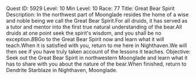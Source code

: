 Quest ID: 5929
Level: 10
Min Level: 10
Race: 77
Title: Great Bear Spirit
Description: In the northwest part of Moonglade resides the home of a wise and noble being we call the Great Bear Spirit.For all druids, it has served as a tutor and mentor into the first true natural understanding of the bear.All druids at one point seek the spirit's wisdom, and you shall be no exception.$B$BGo to the Great Bear Spirit now and learn what it will teach.When it is satisfied with you, return to me here in Nighthaven.We will then see if you have truly taken account of the lessons it teaches.
Objective: Seek out the Great Bear Spirit in northwestern Moonglade and learn what it has to share with you about the nature of the bear.When finished, return to Dendrite Starblaze in Nighthaven, Moonglade.
